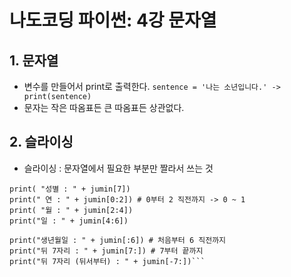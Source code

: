 # 나도코딩 파이썬: 4강 문자열

## 1. 문자열

- 변수를 만들어서 print로 출력한다. `sentence = '나는 소년입니다.' -> print(sentence)`
- 문자는 작은 따옴표든 큰 따옴표든 상관없다.

## 2. 슬라이싱

-  슬라이싱 : 문자열에서 필요한 부분만 짤라서 쓰는 것
```jumin = "970927-1234567"
print( "성별 : " + jumin[7])
print(" 연 : " + jumin[0:2]) # 0부터 2 직전까지 -> 0 ~ 1
print( "월 : " + jumin[2:4])
print("일 : " + jumin[4:6])

print("생년월일 : " + jumin[:6]) # 처음부터 6 직전까지
print("뒤 7자리 : " + jumin[7:]) # 7부터 끝까지 
print("뒤 7자리 (뒤서부터) : " + jumin[-7:])```
